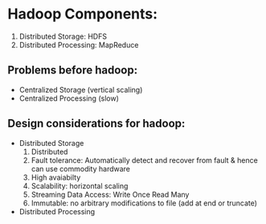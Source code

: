 # Hadoop Components:
1. Distributed Storage: HDFS
2. Distributed Processing: MapReduce

## Problems before hadoop: 
- Centralized Storage (vertical scaling)
- Centralized Processing (slow)

## Design considerations for hadoop:
- Distributed Storage
  1. Distributed
  2. Fault tolerance: Automatically detect and recover from fault & hence can use commodity hardware
  3. High avaiabilty
  4. Scalability: horizontal scaling
  5. Streaming Data Access: Write Once Read Many
  6. Immutable: no arbitrary modifications to file (add at end or truncate)
- Distributed Processing
